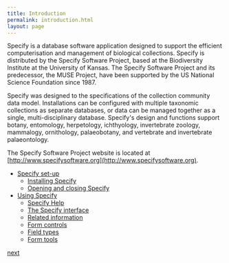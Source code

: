 ```yaml
---
title: Introduction
permalink: introduction.html
layout: page
---
```


Specify is a database software application designed to support the efficient computerisation and management of biological collections. Specify is distributed by the Specify Software Project, based at the Biodiversity Institute at the University of Kansas. The Specify Software Project and its predecessor, the MUSE Project, have been supported by the US National Science Foundation since 1987.

Specify was designed to the specifications of the collection community data model. Installations can be configured with multiple taxonomic collections as separate databases, or data can be managed together as a single, multi-disciplinary database. Specify&#39;s design and functions support botany, entomology, herpetology, ichthyology, invertebrate zoology, mammalogy, ornithology, palaeobotany, and vertebrate and invertebrate palaeontology.

The Specify Software Project website is located at [http://www.specifysoftware.org](http://www.specifysoftware.org).

-   [Specify set-up](specify-set-up.html)
    -   [Installing Specify](specify-set-up.html#installing-specify)
    -   [Opening and closing Specify](specify-set-up.html#opening-and-closing-specify)
-   [Using Specify](using-specify.html)
    -   [Specify Help](using-specify.html#specify-help)   
    -   [The Specify interface](using-specify.html#the-specify-interface) 
    -   [Related information](using-specify.html#related-information)  
    -   [Form controls](using-specify.html#form-controls)
    -   [Field types](using-specify.html#field-types)
    -   [Form tools](using-specify.html#form-tools)

[next](specify-set-up.html)